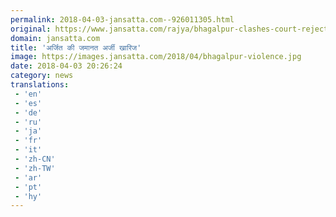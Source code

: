 ```yaml
---
permalink: 2018-04-03-jansatta.com--926011305.html
original: https://www.jansatta.com/rajya/bhagalpur-clashes-court-rejects-arijit-shashwats-bail-plea/620821/
domain: jansatta.com
title: 'अर्जित की जमानत अर्जी खारिज'
image: https://images.jansatta.com/2018/04/bhagalpur-violence.jpg
date: 2018-04-03 20:26:24
category: news
translations: 
 - 'en'
 - 'es'
 - 'de'
 - 'ru'
 - 'ja'
 - 'fr'
 - 'it'
 - 'zh-CN'
 - 'zh-TW'
 - 'ar'
 - 'pt'
 - 'hy'
---
```


